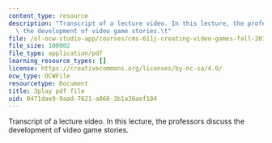 ```yaml
---
content_type: resource
description: "Transcript of a lecture video. In this lecture, the professors discuss\
  \ the development of video game stories.\t"
file: /ol-ocw-studio-app/courses/cms-611j-creating-video-games-fall-2014/0471dae99aad7621a8663b1a36aef184_SSnV-2uWG9w.pdf
file_size: 100002
file_type: application/pdf
learning_resource_types: []
license: https://creativecommons.org/licenses/by-nc-sa/4.0/
ocw_type: OCWFile
resourcetype: Document
title: 3play pdf file
uid: 0471dae9-9aad-7621-a866-3b1a36aef184
---
```

Transcript of a lecture video. In this lecture, the professors discuss the development of video game stories.	
